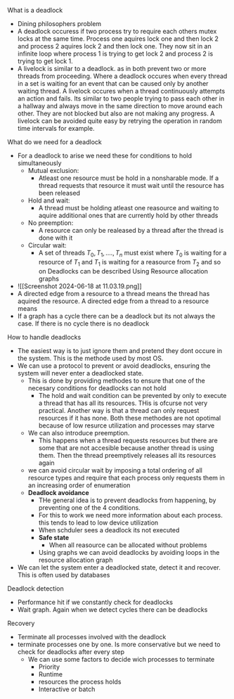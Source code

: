 What is a deadlock
- Dining philosophers problem
- A deadlock occuress if two process try to require each others mutex locks at the same time. Process one aquires lock one and then lock 2 and process 2 aquires lock 2 and then lock one. They now sit in an infinite loop where process 1 is trying to get lock 2 and process 2 is trying to get lock 1.
- A livelock is similar to a deadlock. as in both prevent two or more threads from proceeding. Where a deadlock occures when every thread in a set is waiting for an event that can be caused only by another waiting thread. A livelock occures when a thread continuously attempts an action and fails. Its similar to two people trying to pass each other in a hallway and always move in the same direction to move around each other. They are not blocked but also are not making any progress. A livelock can be avoided quite easy by retrying the operation in random time intervals for example.

What do we need for a deadlock
- For a deadlock to arise we need these for conditions to hold simultaneously
	- Mutual exclusion: 
		- Atleast one resource must be hold in a nonsharable mode. If a thread requests that resource it must wait until the resource has been released
	- Hold and wait:
		- A thread must be holding atleast one reasource and waiting to aquire additional ones that are currently hold by other threads
	- No preemption:
		- A resource can only be realeased by a thread after the thread is done with it
	- Circular wait:
		- A set of threads ${T_0,T_1,....,T_n}$ must exist where $T_0$ is waiting for a resource of $T_1$ and $T_1$ is waiting for a reasource from $T_2$ and so on
Deadlocks can be described Using Resource allocation graphs
- ![[Screenshot 2024-06-18 at 11.03.19.png]]
- A directed edge from a resource to a thread means the thread has aquired the resource. A directed edge from a thread to a resource means 
- If a graph has a cycle there can be a deadlock but its not always the case. If there is no cycle there is no deadlock

How to handle deadlocks
- The easiest way is to just ignore them and pretend they dont occure in the system. This is the methode used by most OS.
- We can use a protocol to prevent or avoid deadlocks, ensuring the system will never enter a deadlocked state.
	- This is done by providing methodes to ensure that one of the necesary conditions for deadlocks can not hold
		- The hold and wait condition can be prevented by only to execute a thread that has all its resources. THis is ofcurse not very practical. Another way is that a thread can only request resources if it has none. Both these methodes are not opotimal because of low resurce utilization and processes may starve
	- We can also introduce preemption.
		- This happens when a thread requests resources but there are some that are not accesible because another thread is using them. Then the thread preemptively releases all its resources again
	- we can avoid circular wait by imposing a total ordering of all resource types and require that each process only requests them in an increasing order of enumeration
	- **Deadlock avoidance**
		- THe general idea is to prevent deadlocks from happening, by preventing one of the 4 conditions. 
		- For this to work we need more information about each process. this tends to lead to low device utilization
		- When schduler sees a deadlock its not executed
		- **Safe state**
			- When all reasource can be allocated without problems
		- Using graphs we can avoid deadlocks by avoiding loops in the resource allocation graph
- We can let the system enter a deadlocked state, detect it and recover. This is often used by databases

Deadlock detection
- Performance hit if we constantly check for deadlocks
- Wait graph. Again when we detect cycles there can be deadlocks

Recovery
- Terminate all processes involved with the deadlock
- terminate processes one by one. Is more conservative but we need to check for deadlocks after every step
	- We can use some factors to decide wich processes to terminate
		- Priority
		- Runtime
		- resources the process holds
		- Interactive or batch